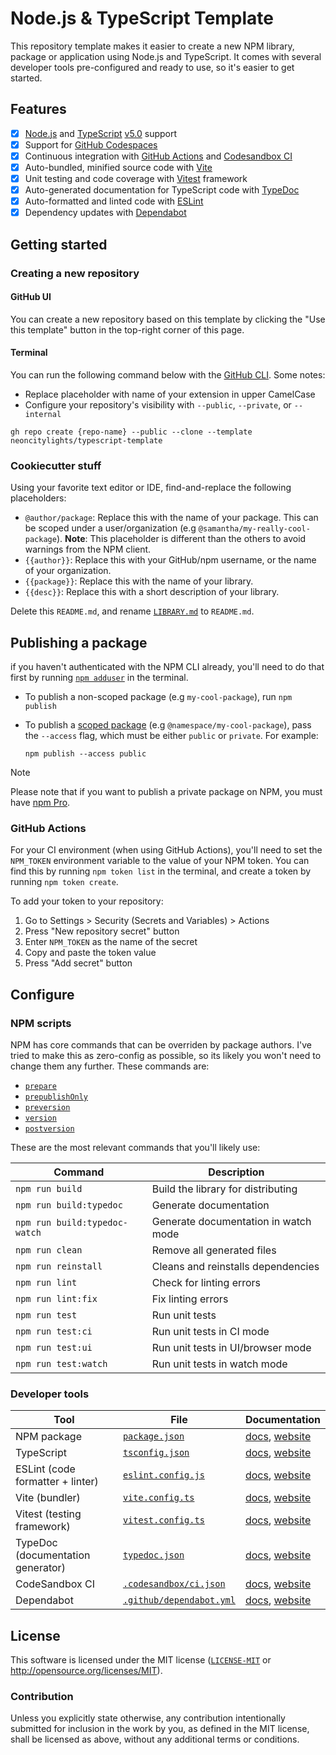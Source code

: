 # Node.js & TypeScript Template

This repository template makes it easier to create a new NPM library, package or application using Node.js and TypeScript. It comes with several developer tools pre-configured and ready to use, so it's easier to get started.

## Features

  - [x] [Node.js](https://nodejs.org/) and [TypeScript](https://www.typescriptlang.org/) [v5.0](https://www.typescriptlang.org/docs/handbook/release-notes/overview.html) support
  - [x] Support for [GitHub Codespaces](https://github.com/features/codespaces)
  - [x] Continuous integration with [GitHub Actions](https://github.com/features/actions) and [Codesandbox CI](https://codesandbox.io/ci)
  - [x] Auto-bundled, minified source code with [Vite](https://vitejs.dev/)
  - [x] Unit testing and code coverage with [Vitest](https://vitest.dev/) framework
  - [x] Auto-generated documentation for TypeScript code with [TypeDoc](https://typedoc.org/)
  - [x] Auto-formatted and linted code with [ESLint](https://eslint.org/)
  - [x] Dependency updates with [Dependabot](https://github.com/dependabot)

## Getting started

### Creating a new repository

#### GitHub UI

You can create a new repository based on this template by clicking the "Use this template" button in the top-right corner of this page.

#### Terminal

You can run the following command below with the [GitHub CLI](https://cli.github.com/). Some notes:

- Replace placeholder with name of your extension in upper CamelCase
- Configure your repository's visibility with `--public`, `--private`, or `--internal`

```shell
gh repo create {repo-name} --public --clone --template neoncitylights/typescript-template
```

### Cookiecutter stuff

Using your favorite text editor or IDE, find-and-replace the following placeholders:

- `@author/package`: Replace this with the name of your package. This can be scoped under a user/organization (e.g `@samantha/my-really-cool-package`). **Note**: This placeholder is different than the others to avoid warnings from the NPM client.
- `{{author}}`: Replace this with your GitHub/npm username, or the name of your organization.
- `{{package}}`: Replace this with the name of your library.
- `{{desc}}`: Replace this with a short description of your library.

Delete this `README.md`, and rename [`LIBRARY.md`](./LIBRARY.md) to `README.md`.

## Publishing a package

if you haven't authenticated with the NPM CLI already, you'll need to do that first by running [`npm adduser`](https://docs.npmjs.com/cli/v9/commands/npm-adduser) in the terminal.

- To publish a non-scoped package (e.g `my-cool-package`), run `npm publish`
- To publish a [scoped package](https://docs.npmjs.com/cli/v9/using-npm/scope) (e.g `@namespace/my-cool-package`), pass the `--access` flag, which must be either `public` or `private`. For example:

  ```shell
  npm publish --access public
  ```

> [!NOTE]
> Please note that if you want to publish a private package on NPM, you must have [npm Pro](https://www.npmjs.com/products/pro).

### GitHub Actions

For your CI environment (when using GitHub Actions), you'll need to set the `NPM_TOKEN` environment variable to the value of your NPM token. You can find this by running `npm token list` in the terminal, and create a token by running `npm token create`.

To add your token to your repository:

1. Go to Settings > Security (Secrets and Variables) > Actions
2. Press "New repository secret" button
3. Enter `NPM_TOKEN` as the name of the secret
4. Copy and paste the token value
5. Press "Add secret" button

## Configure

### NPM scripts

NPM has core commands that can be overriden by package authors. I've tried to make this as zero-config as possible, so its likely you won't need to change them any further. These commands are:

- [`prepare`](https://docs.npmjs.com/cli/v8/using-npm/scripts#life-cycle-scripts)
- [`prepublishOnly`](https://docs.npmjs.com/cli/v8/using-npm/scripts#life-cycle-scripts)
- [`preversion`](https://docs.npmjs.com/cli/v6/commands/npm-version)
- [`version`](https://docs.npmjs.com/cli/v6/commands/npm-version)
- [`postversion`](https://docs.npmjs.com/cli/v6/commands/npm-version)

These are the most relevant commands that you'll likely use:

| Command | Description |
| ------- | ----------- |
| `npm run build` | Build the library for distributing |
| `npm run build:typedoc` | Generate documentation |
| `npm run build:typedoc-watch` | Generate documentation in watch mode|
| `npm run clean` | Remove all generated files |
| `npm run reinstall` | Cleans and reinstalls dependencies |
| `npm run lint` | Check for linting errors |
| `npm run lint:fix` | Fix linting errors |
| `npm run test` | Run unit tests |
| `npm run test:ci` | Run unit tests in CI mode |
| `npm run test:ui` | Run unit tests in UI/browser mode |
| `npm run test:watch` | Run unit tests in watch mode |

### Developer tools

| Tool | File | Documentation |
| ---- | ---- | ------------- |
| NPM package | [`package.json`](./package.json) | [docs](https://docs.npmjs.com/cli/v9/configuring-npm/package-json), [website](https://docs.npmjs.com/) |
| TypeScript | [`tsconfig.json`](./tsconfig.json) | [docs](https://www.typescriptlang.org/tsconfig), [website](https://www.typescriptlang.org/) |
| ESLint (code formatter + linter) | [`eslint.config.js`](./eslint.config.js) | [docs](https://eslint.org/docs/latest/user-guide/configuring/), [website](https://eslint.org/) |
| Vite (bundler) | [`vite.config.ts`](./vite.config.ts) | [docs](https://vitejs.dev/config/), [website](https://vitejs.dev/) |
| Vitest (testing framework) | [`vitest.config.ts`](./vitest.config.ts) | [docs](https://vitest.dev/config/), [website](https://vitest.dev/) |
| TypeDoc (documentation generator) | [`typedoc.json`](./typedoc.json) | [docs](https://typedoc.org/options/configuration/), [website](https://typedoc.org/) |
| CodeSandbox CI | [`.codesandbox/ci.json`](./.codesandbox/ci.json) | [docs](https://codesandbox.io/docs/learn/sandboxes/ci#configuration), [website](https://codesandbox.io/) |
| Dependabot | [`.github/dependabot.yml`](./.github/dependabot.yml) | [docs](https://docs.github.com/en/code-security/dependabot/dependabot-version-updates/configuration-options-for-the-dependabot.yml-file), [website](https://github.com/dependabot) |

## License

This software is licensed under the MIT license ([`LICENSE-MIT`](./LICENSE) or <http://opensource.org/licenses/MIT>).

### Contribution

Unless you explicitly state otherwise, any contribution intentionally submitted for inclusion in the work by you, as defined in the MIT license, shall be licensed as above, without any additional terms or conditions.
